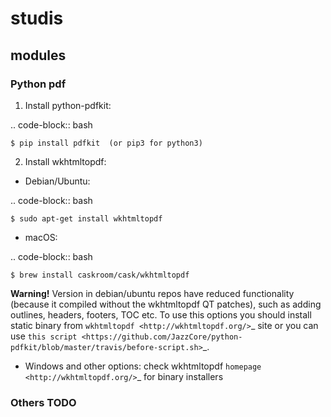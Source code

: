 # studis

## modules
### Python pdf
1. Install python-pdfkit:

.. code-block:: bash

	$ pip install pdfkit  (or pip3 for python3)

2. Install wkhtmltopdf:

* Debian/Ubuntu:

.. code-block:: bash

	$ sudo apt-get install wkhtmltopdf
	
* macOS:

.. code-block:: bash

	$ brew install caskroom/cask/wkhtmltopdf

**Warning!** Version in debian/ubuntu repos have reduced functionality (because it compiled without the wkhtmltopdf QT patches), such as adding outlines, headers, footers, TOC etc. To use this options you should install static binary from `wkhtmltopdf <http://wkhtmltopdf.org/>`_ site or you can use `this script <https://github.com/JazzCore/python-pdfkit/blob/master/travis/before-script.sh>`_.

* Windows and other options: check wkhtmltopdf `homepage <http://wkhtmltopdf.org/>`_ for binary installers

### Others TODO